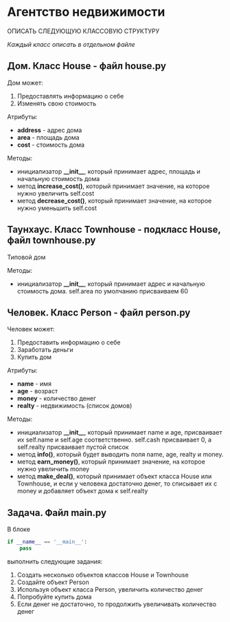 # Агентство недвижимости

ОПИСАТЬ СЛЕДУЮЩУЮ КЛАССОВУЮ СТРУКТУРУ

*Каждый класс описать в отдельном файле*

## Дом. Класс House - файл house.py

Дом может:
1. Предоставлять информацию о себе
2. Изменять свою стоимость

Атрибуты:
- **address** - адрес дома
- **area** - площадь дома
- **cost** - стоимость дома

Методы:
- инициализатор **\_\_init\_\_**, который принимает адрес, площадь и начальную стоимость дома
- метод **increase_cost()**, который принимает значение, на которое нужно увеличить self.cost
- метод **decrease_cost()**, который принимает значение, на которое нужно уменьшить self.cost

## Таунхаус. Класс Townhouse - подкласс House, файл townhouse.py

Типовой дом

Методы:
- инициализатор **\_\_init\_\_**, который принимает адрес и начальную стоимость дома. 
  self.area по умолчанию присваиваем 60

## Человек. Класс Person - файл person.py

Человек может:
1. Предоставить информацию о себе
2. Заработать деньги
3. Купить дом

Атрибуты:
- **name** - имя
- **age** - возраст
- **money** - количество денег
- **realty** - недвижимость (список домов)

Методы:
- инициализатор **\_\_init\_\_**, который принимает name и age, присваивает их
  self.name и self.age соответственно. self.cash присваивает 0, а self.realty присваивает пустой список
- метод **info()**, который будет выводить поля name, age, realty и money.
- метод **earn_money()**, который принимает значение, на которое нужно увеличить money
- метод **make_deal()**, который принимает объект класса House или Townhouse, 
  и если у человека достаточно денег, то списывает их с money и добавляет объект дома к self.realty

  
## Задача. Файл main.py

В блоке 
```python
if __name__ == '__main__':
    pass
```
выполнить следующие задания:
1. Создать несколько объектов классов House и Townhouse
2. Создайте объект Person
3. Используя объект класса Person, увеличить количество денег
4. Попробуйте купить дома
5. Если денег не достаточно, то продолжить увеличивать количество денег
